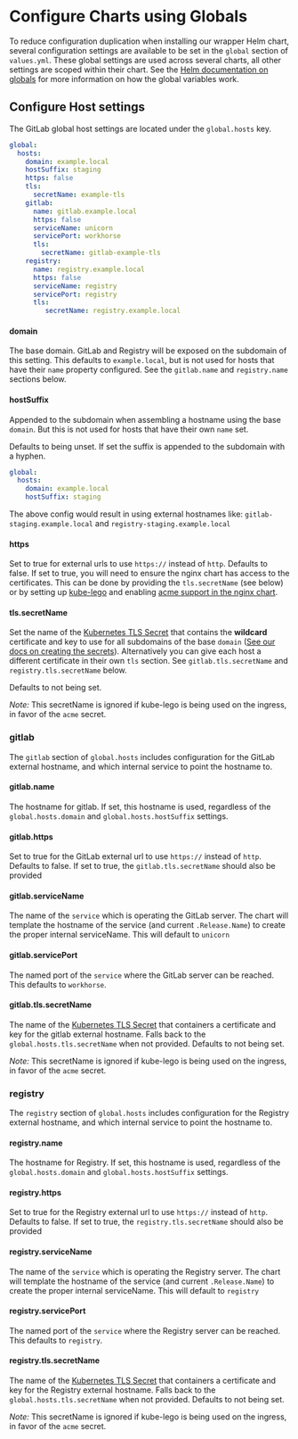 # Configure Charts using Globals

To reduce configuration duplication when installing our wrapper Helm chart, several configuration settings are available
to be set in the `global` section of `values.yml`. These global settings are used across several charts, all other settings
are scoped within their chart. See the [Helm documentation on globals](https://docs.helm.sh/developing_charts/#global-values)
for more information on how the global variables work.

## Configure Host settings

The GitLab global host settings are located under the `global.hosts` key.

```YAML
global:
  hosts:
    domain: example.local
    hostSuffix: staging
    https: false
    tls:
      secretName: example-tls
    gitlab:
      name: gitlab.example.local
      https: false
      serviceName: unicorn
      servicePort: workhorse
      tls:
        secretName: gitlab-example-tls
    registry:
      name: registry.example.local
      https: false
      serviceName: registry
      servicePort: registry
      tls:
         secretName: registry.example.local
```

#### domain

The base domain. GitLab and Registry will be exposed on the subdomain of this setting. This defaults to `example.local`,
but is not used for hosts that have their `name` property configured. See the `gitlab.name` and `registry.name` sections below.

#### hostSuffix

Appended to the subdomain when assembling a hostname using the base `domain`. But this is not used for hosts that have their
own `name` set.

Defaults to being unset. If set the suffix is appended to the subdomain with a hyphen.

```yaml
global:
  hosts:
    domain: example.local
    hostSuffix: staging
```

The above config would result in using external hostnames like: `gitlab-staging.example.local` and `registry-staging.example.local`

#### https

Set to true for external urls to use `https://` instead of `http`. Defaults to false. If set to true, you will need to ensure
the nginx chart has access to the certificates. This can be done by providing the `tls.secretName` (see below) or by setting
up [kube-lego](../kube-lego/README.md) and enabling [acme support in the nginx chart](nginx/README.md#acme).

#### tls.secretName

Set the name of the [Kubernetes TLS Secret][Secret] that contains the **wildcard** certificate and key to use for all subdomains
of the base `domain` ([See our docs on creating the secrets][GitLab Secrets]). Alternatively you can give each host a different
certificate in their own `tls` section. See `gitlab.tls.secretName` and `registry.tls.secretName` below.

Defaults to not being set.

*Note:* This secretName is ignored if kube-lego is being used on the ingress, in favor of the `acme` secret.

### gitlab

The `gitlab` section of `global.hosts` includes configuration for the GitLab external hostname, and which internal service
to point the hostname to.

#### gitlab.name

The hostname for gitlab. If set, this hostname is used, regardless of the `global.hosts.domain` and `global.hosts.hostSuffix` settings.

#### gitlab.https

Set to true for the GitLab external url to use `https://` instead of `http`. Defaults to false. If set to true, the `gitlab.tls.secretName`
should also be provided

#### gitlab.serviceName

The name of the `service` which is operating the GitLab server. The chart will template the hostname of the service (and
current `.Release.Name`) to create the proper internal serviceName. This will default to `unicorn`

#### gitlab.servicePort

The named port of the `service` where the GitLab server can be reached. This defaults to `workhorse`.

#### gitlab.tls.secretName

The name of the [Kubernetes TLS Secret][Secret] that containers a certificate and key for the gitlab external hostname.
Falls back to the `global.hosts.tls.secretName` when not provided. Defaults to not being set.

*Note:* This secretName is ignored if kube-lego is being used on the ingress, in favor of the `acme` secret.

### registry

The `registry` section of `global.hosts` includes configuration for the Registry external hostname, and which internal service
to point the hostname to.

#### registry.name

The hostname for Registry. If set, this hostname is used, regardless of the `global.hosts.domain` and `global.hosts.hostSuffix` settings.

#### registry.https

Set to true for the Registry external url to use `https://` instead of `http`. Defaults to false. If set to true, the `registry.tls.secretName`
should also be provided

#### registry.serviceName

The name of the `service` which is operating the Registry server. The chart will template the hostname of the service (and
current `.Release.Name`) to create the proper internal serviceName. This will default to `registry`

#### registry.servicePort

The named port of the `service` where the Registry server can be reached. This defaults to `registry`.

#### registry.tls.secretName

The name of the [Kubernetes TLS Secret][Secret] that containers a certificate and key for the Registry external hostname.
Falls back to the `global.hosts.tls.secretName` when not provided. Defaults to not being set.

*Note:* This secretName is ignored if kube-lego is being used on the ingress, in favor of the `acme` secret.

[Secret]:https://kubernetes.io/docs/concepts/configuration/secret/
[GitLab Secrets]:../installation/secrets.md
